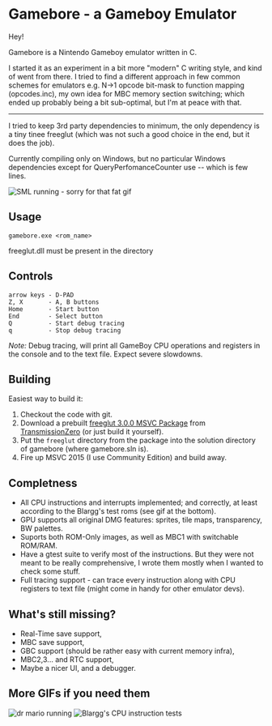 Gamebore - a Gameboy Emulator
===========================

Hey! 

Gamebore is a Nintendo Gameboy emulator written in C. 

I started it as an experiment in a bit more "modern" C writing style, and kind of went from there. I tried to find a different approach in few common schemes for emulators e.g. N->1 opcode bit-mask to function mapping (opcodes.inc), my own idea for MBC memory section switching; which ended up probably being a bit sub-optimal, but I'm at peace with that. 

----------
I tried to keep 3rd party dependencies to minimum, the only dependency is a tiny tinee freeglut (which was not such a good choice in the end, but it does the job). 

Currently compiling only on Windows, but no particular Windows dependencies except for QueryPerfomanceCounter use --  which is few lines.

![ SML running - sorry for that fat gif](https://i.imgur.com/TruHVjW.gif)

Usage
----------------------
	gamebore.exe <rom_name>
freeglut.dll must be present in the directory

Controls
----------------
	arrow keys - D-PAD
	Z, X       - A, B buttons
	Home       - Start button
	End        - Select button
	Q          - Start debug tracing 
	q          - Stop debug tracing

*Note:* Debug tracing, will print all GameBoy CPU operations and registers in the console and to the text file. Expect severe slowdowns.

Building
---------
Easiest way to build it:

1. Checkout the code with git.
2. Download a prebuilt [freeglut 3.0.0 MSVC Package][1] from [TransmissionZero][2] (or just build it yourself).
3. Put the `freeglut` directory from the package into the solution directory of gamebore (where gamebore.sln is).
4. Fire up MSVC 2015 (I use Community Edition) and build away.

Completness
-------------
* All CPU instructions and interrupts implemented; and correctly, at least according to the Blargg's test roms (see gif at the bottom).
* GPU supports all original DMG features: sprites, tile maps, transparency, BW palettes.
* Suports both ROM-Only images, as well as MBC1 with switchable ROM/RAM. 
* Have a gtest suite to verify most of the instructions. But they were not meant to be really comprehensive, I wrote them mostly when I wanted to check some stuff.
* Full tracing support - can trace every instruction along with CPU registers to text file (might come in handy for other emulator devs).


What's still missing?
----------------------
* Real-Time save support,
* MBC save support,
* GBC support (should be rather easy with current memory infra),
* MBC2,3... and RTC support,
* Maybe a nicer UI, and a debugger.


More GIFs if you need them
------------------
![dr mario running](http://i.imgur.com/26IMnVy.gif)
![Blargg's CPU instruction tests](http://i.imgur.com/tXBUkWO.gif)


[1]: http://files.transmissionzero.co.uk/software/development/GLUT/freeglut-MSVC.zip
[2]: http://www.transmissionzero.co.uk/software/freeglut-devel
